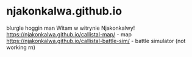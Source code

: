 # njakonkalwa.github.io
blurgle hoggin man
Witam w witrynie Njakonkalwy!
https://njakonkalwa.github.io/callistal-map/ - map
https://njakonkalwa.github.io/callistal-battle-sim/ - battle simulator (not working rn)
